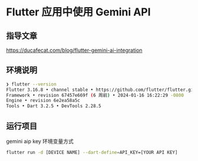 # Flutter 应用中使用 Gemini API

## 指导文章

https://ducafecat.com/blog/flutter-gemini-ai-integration

## 环境说明

```sh
❯ flutter --version
Flutter 3.16.8 • channel stable • https://github.com/flutter/flutter.git
Framework • revision 67457e669f (6 周前) • 2024-01-16 16:22:29 -0800
Engine • revision 6e2ea58a5c
Tools • Dart 3.2.5 • DevTools 2.28.5
```

## 运行项目

gemini aip key 环境变量方式

```sh
flutter run -d [DEVICE NAME] --dart-define=API_KEY=[YOUR API KEY]
```
